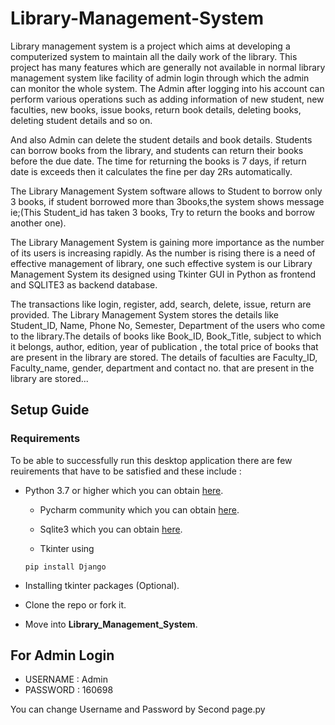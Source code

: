 # Library-Management-System

Library management system is a project which aims at developing a computerized system to maintain all the daily work of the library. This project has many features which are generally not available in normal library management system like facility of admin login   through which the admin can monitor the whole system. The Admin after logging into his account can perform various operations such as adding information of new student, new faculties, new books, issue books, return book details, deleting books, deleting student details  and so on.

And also Admin can delete the student details and book details. Students can borrow books from the library, and students can return their books before the due date. The time for returning the books is 7 days, if return date is exceeds then it calculates the fine per day 2Rs automatically. 

The Library Management System software allows to Student to borrow only 3 books, if student borrowed more than 3books,the system shows message ie;(This Student_id has taken 3 books, Try to return the books and borrow another one). 

The Library Management System is gaining more importance as the number of its users is increasing rapidly. As the number is rising there is a need of effective management of library, one such effective system is our Library Management System its designed using Tkinter GUI in Python as frontend and SQLITE3 as backend database. 

The transactions like login, register, add, search, delete, issue, return are provided. The Library Management System stores the details like Student_ID, Name, Phone No, Semester, Department of the users who come to the library.The details of books like Book_ID, Book_Title,  subject to which it belongs, author, edition, year of publication , the total price of books that are present in the library are stored. The details of faculties are Faculty_ID, Faculty_name, gender, department and contact no. that are present in the library are stored...

## Setup Guide

### Requirements

To be able to successfully run this desktop application there are few reuirements that have to be satisfied and these include :

- Python 3.7 or higher
  which you can obtain [here](https://www.python.org/downloads/).
  
  - Pycharm community 
  which you can obtain [here](https://www.jetbrains.com/pycharm/download/#section=windows).
  
  - Sqlite3
  which you can obtain [here](https://sqlitebrowser.org/dl/).
  
  - Tkinter using
    
  ```
  pip install Django
  ```
 
 - Installing tkinter packages (Optional).

 - Clone the repo or fork it.

 - Move into **Library_Management_System**.

## For Admin Login

- USERNAME : Admin
- PASSWORD : 160698

You can change Username and Password by Second page.py  
